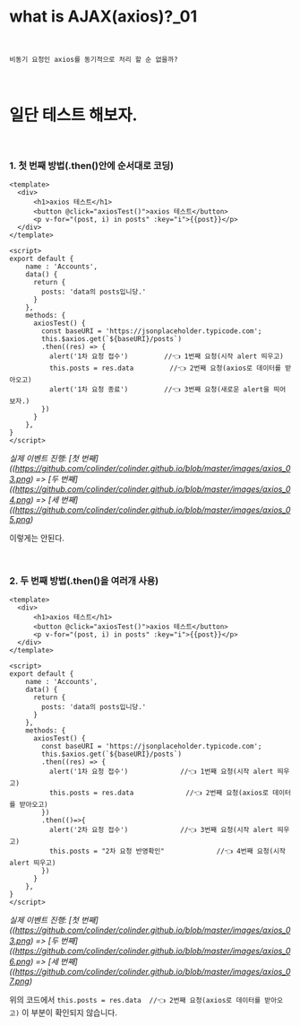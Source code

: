 # what is AJAX(axios)?_01


​	

`비동기 요청인 axios를 동기적으로 처리 할 순 없을까?`

​	

# 일단 테스트 해보자.

​	

### 1. 첫 번째 방법(.then()안에 순서대로 코딩)

```vue
<template>
  <div>
      <h1>axios 테스트</h1>
      <button @click="axiosTest()">axios 테스트</button>
      <p v-for="(post, i) in posts" :key="i">{{post}}</p>
  </div>
</template>

<script>
export default {
    name : 'Accounts',
    data() {
      return {
        posts: 'data의 posts입니당.'
      }
    },
    methods: {
      axiosTest() {
        const baseURI = 'https://jsonplaceholder.typicode.com';
        this.$axios.get(`${baseURI}/posts`)
        .then((res) => {
          alert('1차 요청 접수')			//👈 1번째 요청(시작 alert 띄우고)
          this.posts = res.data			//👈 2번째 요청(axios로 데이터를 받아오고)
          alert('1차 요청 종료')			//👈 3번째 요청(새로운 alert을 띄어보자.)
        })
      }
    },
}
</script>
```

*실제 이벤트 진행: [첫 번째]((https://github.com/colinder/colinder.github.io/blob/master/images/axios_03.png) => [두 번째]((https://github.com/colinder/colinder.github.io/blob/master/images/axios_04.png) => [세 번째]((https://github.com/colinder/colinder.github.io/blob/master/images/axios_05.png)*

이렇게는 안된다. 

​	

### 2. 두 번째 방법(.then()을 여러개 사용)

```vue
<template>
  <div>
      <h1>axios 테스트</h1>
      <button @click="axiosTest()">axios 테스트</button>
      <p v-for="(post, i) in posts" :key="i">{{post}}</p>
  </div>
</template>

<script>
export default {
    name : 'Accounts',
    data() {
      return {
        posts: 'data의 posts입니당.'
      }
    },
    methods: {
      axiosTest() {
        const baseURI = 'https://jsonplaceholder.typicode.com';
        this.$axios.get(`${baseURI}/posts`)
        .then((res) => {
          alert('1차 요청 접수')				//👈 1번째 요청(시작 alert 띄우고)
          this.posts = res.data				//👈 2번째 요청(axios로 데이터를 받아오고)
        })
        .then(()=>{
          alert('2차 요청 접수')				//👈 3번째 요청(시작 alert 띄우고)
          this.posts = "2차 요청 반영확인"				//👈 4번째 요청(시작 alert 띄우고)
        })
      }
    },
}
</script>
```

*실제 이벤트 진행: [첫 번째]((https://github.com/colinder/colinder.github.io/blob/master/images/axios_03.png) => [두 번째]((https://github.com/colinder/colinder.github.io/blob/master/images/axios_06.png) => [세 번째]((https://github.com/colinder/colinder.github.io/blob/master/images/axios_07.png)*

위의 코드에서 `this.posts = res.data  //👈 2번째 요청(axios로 데이터를 받아오고)` 이 부분이 확인되지 않습니다.

